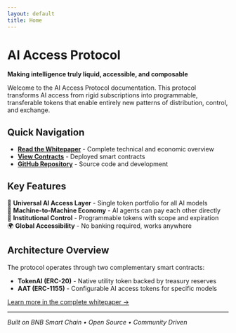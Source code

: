 ```yaml
---
layout: default
title: Home
---
```


# AI Access Protocol

**Making intelligence truly liquid, accessible, and composable**

Welcome to the AI Access Protocol documentation. This protocol transforms AI access from rigid subscriptions into programmable, transferable tokens that enable entirely new patterns of distribution, control, and exchange.

## Quick Navigation

- [**Read the Whitepaper**](whitepaper/) - Complete technical and economic overview
- [**View Contracts**](https://testnet.bscscan.com/address/0x25d8d91c2c85d47b76ab7868588f92b5933e1213) - Deployed smart contracts
- [**GitHub Repository**](https://github.com/taulanti/TokenAI) - Source code and development

## Key Features

🔗 **Universal AI Access Layer** - Single token portfolio for all AI models  
🤖 **Machine-to-Machine Economy** - AI agents can pay each other directly  
🏫 **Institutional Control** - Programmable tokens with scope and expiration  
🌍 **Global Accessibility** - No banking required, works anywhere  

## Architecture Overview

The protocol operates through two complementary smart contracts:

- **TokenAI (ERC-20)** - Native utility token backed by treasury reserves
- **AAT (ERC-1155)** - Configurable AI access tokens for specific models

[Learn more in the complete whitepaper →](README.md)

---

*Built on BNB Smart Chain • Open Source • Community Driven*